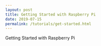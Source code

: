 ```yaml
---
layout: post
title: Getting Started with Raspberry Pi
date: 2019-07-15
permalink: /tutorials/get-started.html
---
```


Getting Started with Raspberry Pi
